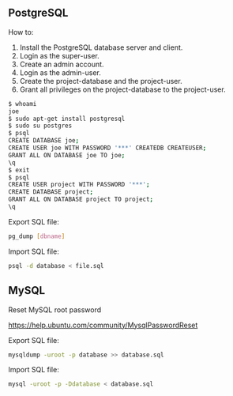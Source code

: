 PostgreSQL
----------

How to:

1. Install the PostgreSQL database server and client.
2. Login as the super-user.
3. Create an admin account.
4. Login as the admin-user.
5. Create the project-database and the project-user.
6. Grant all privileges on the project-database to the project-user.

```bash
$ whoami 
joe
$ sudo apt-get install postgresql
$ sudo su postgres
$ psql
CREATE DATABASE joe;
CREATE USER joe WITH PASSWORD '***' CREATEDB CREATEUSER;
GRANT ALL ON DATABASE joe TO joe;
\q
$ exit
$ psql  
CREATE USER project WITH PASSWORD '***';
CREATE DATABASE project;
GRANT ALL ON DATABASE project TO project;
\q
```
Export SQL file:

```bash
pg_dump [dbname]
```

Import SQL file:
```bash
psql -d database < file.sql 
```

MySQL
-----

Reset MySQL root password

https://help.ubuntu.com/community/MysqlPasswordReset

Export SQL file:

```bash
mysqldump -uroot -p database >> database.sql
```

Import SQL file:

```bash
mysql -uroot -p -Ddatabase < database.sql
```
